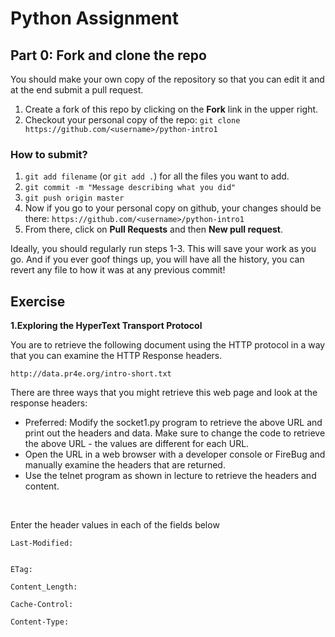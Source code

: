 # Python Assignment


## Part 0: Fork and clone the repo

You should make your own copy of the repository so that you can edit it and at the end submit a pull request.

1. Create a fork of this repo by clicking on the **Fork** link in the upper right.
2. Checkout your personal copy of the repo: `git clone https://github.com/<username>/python-intro1`

### How to submit?
1. `git add filename` (or `git add .`) for all the files you want to add.
2. `git commit -m "Message describing what you did"`
3. `git push origin master`
4. Now if you go to your personal copy on github, your changes should be there: `https://github.com/<username>/python-intro1`
5. From there, click on **Pull Requests** and then **New pull request**.

Ideally, you should regularly run steps 1-3. This will save your work as you go. And if you ever goof things up, you will have all the history, you can revert any file to how it was at any previous commit!

## Exercise 
<b>1.Exploring the HyperText Transport Protocol</b>

You are to retrieve the following document using the HTTP protocol in a way that you can examine the HTTP Response headers.
~~~
http://data.pr4e.org/intro-short.txt
~~~

There are three ways that you might retrieve this web page and look at the response headers:

* Preferred: Modify the socket1.py program to retrieve the above URL and print out the headers and data. Make sure to change the code to retrieve the above URL - the values are different for each URL.
* Open the URL in a web browser with a developer console or FireBug and manually examine the headers that are returned.
* Use the telnet program as shown in lecture to retrieve the headers and content.
<br>

Enter the header values in each of the fields below 

~~~
Last-Modified: 


ETag:

Content_Length:

Cache-Control:

Content-Type:


~~~

